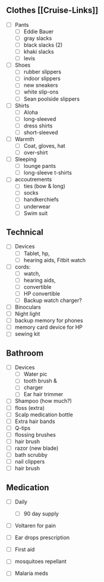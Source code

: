 ## Clothes [[Cruise-Links]]
- [ ] Pants
	- [ ] Eddie Bauer
	- [ ] gray slacks
	- [ ] black slacks (2)
	- [ ] khaki slacks
	- [ ] levis 
- [ ] Shoes
	- [ ] rubber slippers
	- [ ] indoor slippers
	- [ ] new sneakers
	- [ ] white slip-ons
	- [ ] Sean poolside slippers
- [ ] Shirts
	- [ ] Aloha
	- [ ] long-sleeved
	- [ ] dress shirts
	- [ ] short-sleeved
- [ ] Warmth
	- [ ] Coat, gloves, hat
	- [ ] over-shirt
- [ ] Sleeping
	- [ ] lounge pants
	- [ ] long-sleeve t-shirts
- [ ] accoutrements
	- [ ] ties (bow & long)
	- [ ] socks
	- [ ] handkerchiefs
	- [ ] underwear
	- [ ] Swim suit
## Technical
- [ ] Devices
	- [ ] Tablet, hp,
	- [ ] hearing aids, Fitbit watch
- [ ] cords: 
	- [ ] watch, 
	- [ ] hearing aids, 
	- [ ] convertible
	- [ ] HP convertible
	- [ ] Backup watch charger?
- [ ] Binoculars
- [ ] Night light
- [ ] backup memory for phones
- [ ] memory card device for HP
- [ ] sewing kit
## Bathroom
- [ ] Devices
	- [ ] Water pic
	- [ ] tooth brush & 
	- [ ] charger
	- [ ] Ear hair trimmer
- [ ] Shampoo (how much?)
- [ ] floss (extra)
- [ ] Scalp medication bottle
- [ ] Extra hair bands
- [ ] Q-tips
- [ ] flossing brushes
- [ ] hair brush
- [ ] razor (new blade)
- [ ] bath scrubby
- [ ] nail clippers
- [ ] hair brush
## Medication
- [ ] Daily
	- [ ] 90 day supply
- [ ] Voltaren for pain
- [ ] Ear drops prescription
- [ ] First aid
- [ ] mosquitoes repellant
- [ ] Malaria meds

